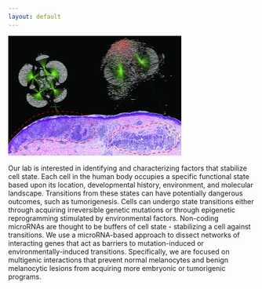 ```yaml
---
layout: default
---
```

<img src="/img/home.jpg" alt="Home" class="img-responsive" style="max-width: 70%; margin: auto;">

Our lab is interested in identifying and characterizing factors that stabilize cell state. Each cell in the human body occupies a specific functional state based upon its location, developmental history, environment, and molecular landscape. Transitions from these states can have potentially dangerous outcomes, such as tumorigenesis. Cells can undergo state transitions either through acquiring irreversible genetic mutations or through epigenetic reprogramming stimulated by environmental factors. Non-coding microRNAs are thought to be buffers of cell state - stabilizing a cell against transitions. We use a microRNA-based approach to dissect networks of interacting genes that act as barriers to mutation-induced or environmentally-induced transitions.  Specifically, we are focused on multigenic interactions that prevent normal melanocytes and benign melanocytic lesions from acquiring more embryonic or tumorigenic programs.
